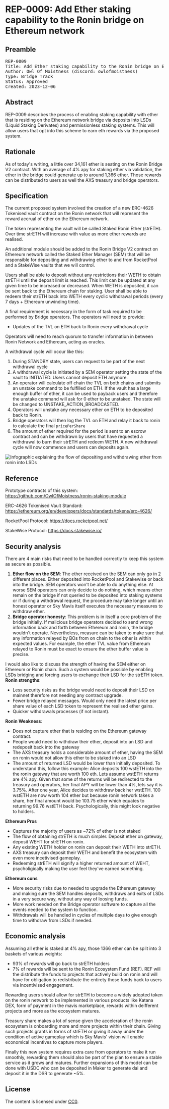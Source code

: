 # REP-0009: Add Ether staking capability to the Ronin bridge on Ethereum network

## Preamble

<pre>
REP-0009
Title: Add Ether staking capability to the Ronin bridge on Ethereum network
Author: Owl Of Moistness (discord: owlofmoistness)
Type: Bridge Track
Status: Approved
Created: 2023-12-06
</pre>

## Abstract

REP-0009 describes the process of enabling staking capability with ether that is residing on the Ethereum network bridge via deposits into LSDs (Liquid Staking Derivates) and permissionless staking systems.
This will allow users that opt into this scheme to earn eth rewards via the proposed system.

## Rationale

As of today's writing, a little over 34,161 ether is seating on the Ronin Bridge V2 contract. With an average of 4% apy for staking ether via validation, the ether in the bridge could generate up to around 1,366 ether. Those rewards can be distributed to users as well the AXS treasury and bridge operators.


## Specification

The current proposed system involved the creation of a new ERC-4626 Tokenised vault contract on the Ronin network that will represent the reward accrual of ether on the Ethereum network.

The token representing the vault will be called Staked Ronin Ether (strETH). Over time strETH will increase with value as more ether rewards are realised.

An additional module should be added to the Ronin Bridge V2 contract on Ethereum network called the Staked Ether Manager (SEM) that will be responsible for depositing and withdrawing ether to and from RocketPool and a StakeWise vaults that we will control.

Users shall be able to deposit without any restrictions their WETH to obtain strETH until the deposit limit is reached. This limit can be updated at any given time to be increased or decreased. When WETH is deposited, it can be sent back to the Ethereum chain for staking. User shall be able to redeem their strETH back into WETH every cyclic withdrawal periods (every 7 days + Ethereum unwinding time).


A final requirement is necessary in the form of task required to be performed by Bridge operators. The operators will need to provide:

- Updates of the TVL on ETH back to Ronin every withdrawal cycle

Operators will need to reach quorum to transfer information in between Ronin Network and Ethereum, acting as oracles.

A withdrawal cycle will occur like this:
1. During STANDBY state, users can request to be part of the next withdrawal cycle
2. A withdrawal cycle is initiated by a SEM operator setting the state of the vault to INITIATED. Users cannot deposit ETH anymore.
3. An operator will calculate off chain the TVL on both chains and submits an unstake command to be fulfilled on ETH. If the vault has a large enough buffer of ether, it can be used to payback users and therefore the unstake command will ask for 0 ether to be unstaked. The state will be changed to UNSTAKE_ACTION_BROADCASTED.
4. Operators will unstake any necessary ether on ETH to be deposited back to Ronin.
5. Bridge operators will then log the TVL on ETH and relay it back to ronin to calculate the final `pricePerShare`
6. The amount of ether required for the period is sent to an escrow contract and can be withdrawn by users that have requested a withdrawal to burn their strETH and redeem WETH. A new withdrawal cycle will now commence and users can deposits again.

![Infographic explaining the flow of depositing and withdrawing ether from ronin into LSDs](./info_v3.png)

## Reference

Prototype contracts of this system: <https://github.com/OwlOfMoistness/ronin-staking-module>

ERC-4626 Tokenised Vault Standard: <https://ethereum.org/en/developers/docs/standards/tokens/erc-4626/> 

RocketPool Protocol: <https://docs.rocketpool.net/>

StakeWise Protocol: <https://docs.stakewise.io/>


## Security analysis

There are 4 main risks that need to be handled correctly to keep this system as secure as possible.
1. **Ether flow on the SEM**: The ether received on the SEM can only go in 2 different places. Either deposited into RocketPool and Stakewise or back into the bridge. SEM operators won't be able to do anything else. At worse SEM operators can only decide to do nothing, which means ether remain on the bridge if not queried to be deposited into staking systems or if during a withdrawal request, the procedure may take longer until an honest operator or Sky Mavis itself executes the necessary measures to withdraw ether.
2. **Bridge operator honesty**: This problem is in itself a core problem of the bridge initially. If malicious bridge operators decided to send wrong information back and forth between Ethereum and ronin, the bridge wouldn't operate. Nevertheless, measure can be taken to make sure that any information relayed by BOs from on chain to the other is within expected values. For example, the ether TVL value from Ethereum relayed to Ronin must be exact to ensure the ether buffer value is precise.

I would also like to discuss the strength of having the SEM either on Ethereum or Ronin chain. Such a system would be possible by enabling LSDs bridging and forcing users to exchange their LSD for the strETH token.
**Ronin strengths**:
- Less security risks as the bridge would need to deposit their LSD on mainnet therefore not needing any contract upgrade.
- Fewer bridge relayed messages. Would only need the latest price per share value of each LSD token to represent the realised ether gains.
- Quicker withdrawals processes (if not instant).

**Ronin Weakness**:
- Does not capture ether that is residing on the Ethereum gateway contract.
- People would need to withdraw their ether, deposit into an LSD and redeposit back into the gateway
- The AXS treasury holds a considerable amount of ether, having the SEM on ronin would not allow this ether to be staked into an LSD
- The amount of returned LSD would be lower than initially deposited. To understand this, follow this example: Alice deposits 100 wstETH into the the ronin gateway that are worth 100 eth. Lets assume wstETH returns are 4% apy. Given that some of the returns will be redirected to the treasury and operators, her final APY will be lower than 4%, lets say it is 3.75%. After one year, Alice decides to withdraw back her wstETH. 100 wstETH are now worth 104 ether but because ronin network takes a share, her final amount would be 103.75 ether which equates to returning 99.76 wstETH back. Psychologically, this might look negative to holders.

**Ethereum Pros**
- Captures the majority of users as ~72% of ether is not staked
- The flow of obtaining strETH is much simpler. Deposit ether on gateway, deposit WEHT for strETH on ronin.
- Any existing WETH holder on ronin can deposit their WETH into strETH.
- AXS treasury can deposit their WETH and benefit the ecosystem with even more incetivised gameplay.
- Redeeming strETH will signify a higher returned amount of WEHT, psycholigically making the user feel they've earned something.

**Ethereum cons**
- More security risks due to needed to upgrade the Ethereum gateway and making sure the SEM handles deposits, withdraws and exits of LSDs in a very secure way, without any way of loosing funds.
- More work needed on the Bridge operator software to capture all the events needed to the system to function.
- Withdrawals will be handled in cycles of multiple days to give enough time to withdraw from LSDs if needed.

## Economic analysis

Assuming all ether is staked at 4% apy, those 1366 ether can be split into 3 baskets of various weights:

- 93% of rewards will go back to strETH holders
- 7% of rewards will be sent to the Ronin Ecosystem Fund (REF). REF will the distribute the funds to projects that actively build on ronin and will have for obligation to redistribute the entirety those funds back to users via incentivised engagement.

Rewarding users should allow for strETH to become a widely adopted token on the ronin network to be implemented in various products like Katana DEX, form of payment in the mavis marketplace,  rewards within deifferent projects and more as the ecosystem matures.

Treasury share makes a lot of sense given the acceleration of the ronin ecosystem is onboarding more and more projects within their chain. Giving such projects grants in forms of strETH or giving it away under the condition of active gameplay which is Sky Mavis' vision will enable economical incentives to capture more players.

Finally this new system requires extra care from operators to make it run smoothly, rewarding them should also be part of the plan to ensure a stable service as it grows and matures.
Further expansions of this model can be done with USDC who can be deposited in Maker to generate dai and deposit it in the DSR to generate ~5%.

## License

The content is licensed under [CC0](https://creativecommons.org/publicdomain/zero/1.0/).
